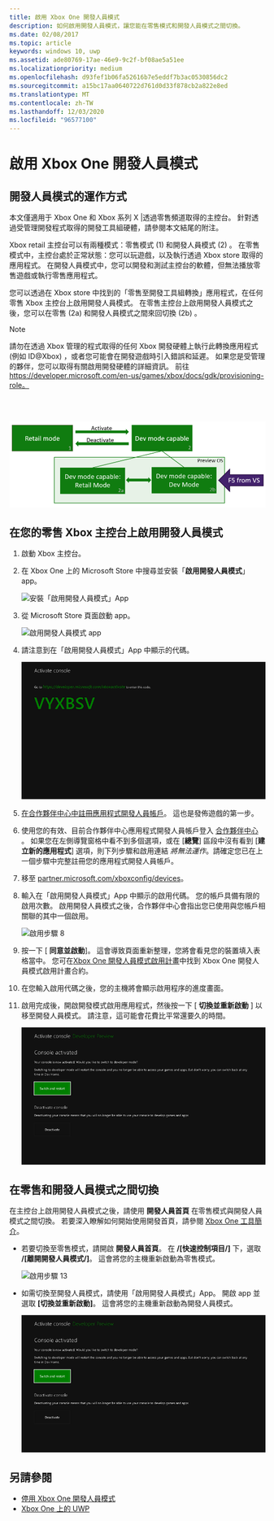 ```yaml
---
title: 啟用 Xbox One 開發人員模式
description: 如何啟用開發人員模式，讓您能在零售模式和開發人員模式之間切換。
ms.date: 02/08/2017
ms.topic: article
keywords: windows 10, uwp
ms.assetid: ade80769-17ae-46e9-9c2f-bf08ae5a51ee
ms.localizationpriority: medium
ms.openlocfilehash: d93fef1b06fa52616b7e5eddf7b3ac0530856dc2
ms.sourcegitcommit: a15bc17aa0640722d761d0d33f878cb2a822e8ed
ms.translationtype: MT
ms.contentlocale: zh-TW
ms.lasthandoff: 12/03/2020
ms.locfileid: "96577100"
---
```

# <a name="xbox-one-developer-mode-activation"></a>啟用 Xbox One 開發人員模式

## <a name="how-developer-mode-works"></a>開發人員模式的運作方式
本文僅適用于 Xbox One 和 Xbox 系列 X |透過零售頻道取得的主控台。 針對透過受管理開發程式取得的開發工具組硬體，請參閱本文結尾的附注。

Xbox retail 主控台可以有兩種模式：零售模式 (1) 和開發人員模式 (2) 。 在零售模式中，主控台處於正常狀態：您可以玩遊戲，以及執行透過 Xbox store 取得的應用程式。 在開發人員模式中，您可以開發和測試主控台的軟體，但無法播放零售遊戲或執行零售應用程式。

您可以透過在 Xbox store 中找到的「零售至開發工具組轉換」應用程式，在任何零售 Xbox 主控台上啟用開發人員模式。 在零售主控台上啟用開發人員模式之後，您可以在零售 (2a) 和開發人員模式之間來回切換 (2b) 。

> [!NOTE]
> 請勿在透過 Xbox 管理的程式取得的任何 Xbox 開發硬體上執行此轉換應用程式 (例如 ID@Xbox) ，或者您可能會在開發遊戲時引入錯誤和延遲。 如果您是受管理的夥伴，您可以取得有關啟用開發硬體的詳細資訊。 前往 https://developer.microsoft.com/en-us/games/xbox/docs/gdk/provisioning-role。

<br></br>

![Xbox One 模式](images/dev-mode-flow.png)

## <a name="activate-developer-mode-on-your-retail-xbox-console"></a>在您的零售 Xbox 主控台上啟用開發人員模式

1.  啟動 Xbox 主控台。

2.  在 Xbox One 上的 Microsoft Store 中搜尋並安裝「**啟用開發人員模式**」app。

    ![安裝「啟用開發人員模式」App](images/devkit-activation-1.png)

3.  從 Microsoft Store 頁面啟動 app。

    ![啟用開發人員模式 app](images/devkit-activation-2.png)

4.  請注意到在「啟用開發人員模式」App 中顯示的代碼。

    ![啟用步驟 5](images/activation-step-5.png)  
    
5.  [在合作夥伴中心中註冊應用程式開發人員帳戶](https://developer.microsoft.com/store/register)。  這也是發佈遊戲的第一步。

6.  使用您的有效、目前合作夥伴中心應用程式開發人員帳戶登入 [合作夥伴中心](https://partner.microsoft.com/dashboard) 。  如果您在左側導覽窗格中看不到多個選項，或在 [**總覽**] 區段中沒有看到 [**建立新的應用程式**] 選項，則下列步驟和啟用連結 _將無法運作_。請確定您已在上一個步驟中完整註冊您的應用程式開發人員帳戶。

7.  移至 [partner.microsoft.com/xboxconfig/devices](https://partner.microsoft.com/xboxconfig/devices)。

8.  輸入在「啟用開發人員模式」App 中顯示的啟用代碼。 您的帳戶具備有限的啟用次數。 啟用開發人員模式之後，合作夥伴中心會指出您已使用與您帳戶相關聯的其中一個啟用。

    ![啟用步驟 8](images/activation-step-8-rs2.png)    
    
9.  按一下 [ **同意並啟動**]。 這會導致頁面重新整理，您將會看見您的裝置填入表格當中。 您可在[Xbox One 開發人員模式啟用計畫](/legal/windows/agreements/xbox-one-developer-mode-activation)中找到 Xbox One 開發人員模式啟用計畫合約。

10. 在您輸入啟用代碼之後，您的主機將會顯示啟用程序的進度畫面。  
    
11. 啟用完成後，開啟開發模式啟用應用程式，然後按一下 [ **切換並重新啟動** ] 以移至開發人員模式。 請注意，這可能會花費比平常還要久的時間。

    ![啟用步驟 12](images/activation-step-12.png)   

## <a name="switch-between-retail-and-developer-mode"></a>在零售和開發人員模式之間切換
在主控台上啟用開發人員模式之後，請使用 **開發人員首頁** 在零售模式與開發人員模式之間切換。 若要深入瞭解如何開始使用開發首頁，請參閱 [Xbox One 工具簡介](introduction-to-xbox-tools.md)。

* 若要切換至零售模式，請開啟 **開發人員首頁**。 在 **/[快速控制項目/]** 下，選取 **/[離開開發人員模式/]**。 這會將您的主機重新啟動為零售模式。    

  ![啟用步驟 13](images/activation-step-13-rs4.png)  
  
* 如需切換至開發人員模式，請使用「啟用開發人員模式」App。 開啟 app 並選取 **\[切換並重新啟動\]**。 這會將您的主機重新啟動為開發人員模式。  

  ![啟用步驟 14](images/activation-step-12.png)  

## <a name="see-also"></a>另請參閱
- [停用 Xbox One 開發人員模式](devkit-deactivation.md)
- [Xbox One 上的 UWP](index.md)
